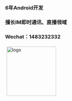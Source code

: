 ### 6年Android开发

### 擅长IM即时通讯、直播领域

### Wechat：1483232332

<img src="https://github-readme-stats.vercel.app/api?username=LiQiwen-CN&show_icons=true" alt="logo" height="160" align="left" style="margin: 5px; margin-bottom: 20px;" />
